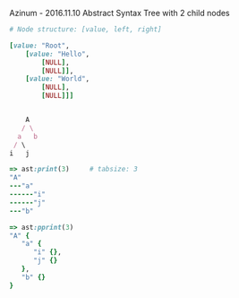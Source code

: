 Azinum - 2016.11.10
Abstract Syntax Tree with 2 child nodes

``` Ruby
# Node structure: [value, left, right]

[value: "Root",
    [value: "Hello",
        [NULL],
        [NULL]],
    [value: "World",
        [NULL],
        [NULL]]]


    A
   / \
  a   b
 / \
i   j

=> ast:print(3)     # tabsize: 3
"A"
---"a"
------"i"
------"j"
---"b"

=> ast:pprint(3)
"A" {
   "a" {
      "i" {},
      "j" {}
   },
   "b" {}
}
```
